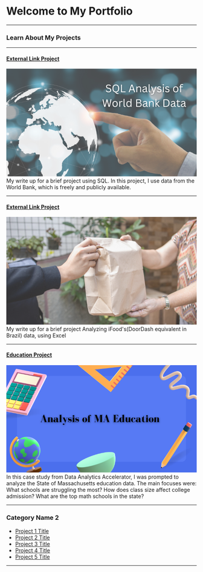 # Welcome to My Portfolio

---

### Learn About My Projects


---
#### [External Link Project](https://www.linkedin.com/pulse/world-bank-data-analysis-w-sql-martin-diaz-valdes/?trackingId=U8K2n1Tp5JfsV%2FwLQHPv6w%3D%3D)
[<img src="images/sqlbank.png?raw=true"/>](https://www.linkedin.com/pulse/world-bank-data-analysis-w-sql-martin-diaz-valdes/?trackingId=U8K2n1Tp5JfsV%2FwLQHPv6w%3D%3D)
My write up for a brief project using SQL. In this project, I use data from the World Bank, which is freely and publicly available.

---
#### [External Link Project](https://www.linkedin.com/pulse/analyzing-doordash-ish-sales-data-martin-diaz-valdes/)
[<img src="images/DDImage.png?raw=true"/>](https://www.linkedin.com/pulse/analyzing-doordash-ish-sales-data-martin-diaz-valdes/)
My write up for a brief project Analyzing iFood's(DoorDash equivalent in Brazil) data, using Excel 


---
#### [Education Project](https://www.linkedin.com/pulse/analyzing-education-data-using-tableau-martin-diaz-valdes/)
[<img src="images/eduIMG.png?raw=true"/>](https://www.linkedin.com/pulse/analyzing-education-data-using-tableau-martin-diaz-valdes/)
In this case study from Data Analytics Accelerator, I was prompted to analyze the State of Massachusetts education data. The main focuses were:
What schools are struggling the most?
How does class size affect college admission?
What are the top math schools in the state? 

---

### Category Name 2

- [Project 1 Title](http://example.com/)
- [Project 2 Title](http://example.com/)
- [Project 3 Title](http://example.com/)
- [Project 4 Title](http://example.com/)
- [Project 5 Title](http://example.com/)

---




